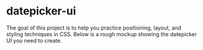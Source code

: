 # datepicker-ui
The goal of this project is to help you practice positioning, layout, and styling techniques in CSS. Below is a rough mockup showing the datepicker UI you need to create.
